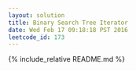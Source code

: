 ```yaml
---
layout: solution
title: Binary Search Tree Iterator
date: Wed Feb 17 09:18:18 PST 2016
leetcode_id: 173
---
```

{% include_relative README.md %}
